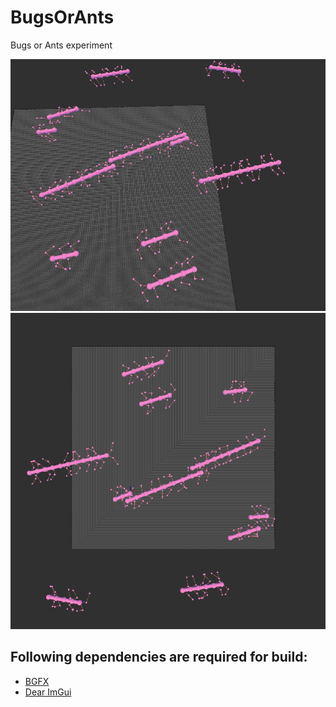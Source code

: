 # BugsOrAnts
Bugs or Ants experiment

<img src="./screen01.png">
<img src="./screen02.png">

Following dependencies are required for build:
-----
* [BGFX](https://github.com/bkaradzic/bgfx)
* [Dear ImGui](https://github.com/ocornut/imgui)
